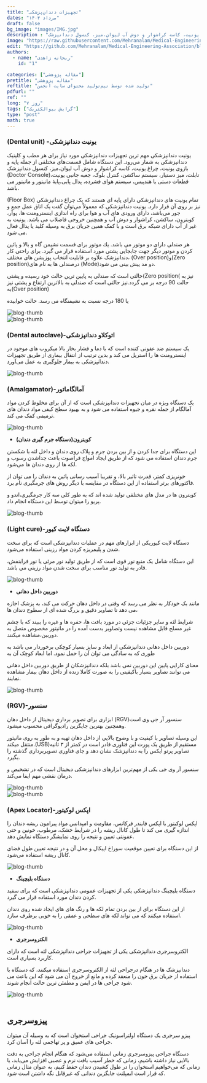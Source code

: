 ```yaml
---
title: "تجهیزات دندان‌پزشکی"
dates: "مرداد ۱۴۰۳"
draft: false
bg_image: "images/IMG.jpg"
description : "یونیت دندانپزشکی مهم ترین تجهیزات دندانپزشکی مورد نیاز برای هر مطب و کلینیک دندانپزشکی به شمار می‌رود. این دستگاه شامل قسمت‌های مختلفی از جمله پایه و بازوی‌ یونیت‌، چراغ‌ یونیت‌، کاسه کراشوار و دوش آب لیوان،میز، کنسول دندانپزشک (Doctor Console)تابلت، میز دستیار، سیستم ساکشن، کنترل‌ بلوک، جعبه‌ جانبی‌ یونیت‌، قطعات دستی یا هندپیس، سیستم‌ هوای‌ فشرده، پدال پایی،پایۀ مانیتور و مانیتور می باشد."
image: "https://raw.githubusercontent.com/Mehranalam/Medical-Engineering-Association/main/content/english/blog/static/Screenshot_20240812_092951_Word.jpg"
edit: "https://github.com/Mehranalam/Medical-Engineering-Association/blob/main/content/english/blog/Dental-equipment.md"
authors:
  - name: "ریحانه زاهدی"
    id: "1"

categories: ["مقاله پژوهشی"]
pretitle: "مقاله پژوهشی"
reftitle: "تولید شده توسط تیم‌تولید محتوای سایت انجمن"
pdfurl: ""
ref: ""
long: "۷ روز"
tags: ["گرایش بیوالکتریک"]
type: "post"
math: true
---
```


### (Dental unit) -یونیت دندانپزشکی

یونیت دندانپزشکی مهم ترین تجهیزات دندانپزشکی مورد نیاز برای هر مطب و کلینیک دندانپزشکی به شمار می‌رود. این دستگاه شامل قسمت‌های مختلفی از جمله پایه و بازوی‌ یونیت‌، چراغ‌ یونیت‌، کاسه کراشوار و دوش آب لیوان،میز، کنسول دندانپزشک (Doctor Console)تابلت، میز دستیار، سیستم ساکشن، 
کنترل‌ بلوک، جعبه‌ جانبی‌ یونیت‌، قطعات دستی یا هندپیس، سیستم‌ هوای‌ فشرده، پدال پایی،پایۀ مانیتور و مانیتور می باشد.

(Floor Box) تمام یونیت های دندانپزشکی دارای پایه ای هستند که یک چراغ دندانپزشکی نیز بر روی آن قرار دارد. یونیت دندانپزشکی که معمولاً می‌توان گفت یک اتاق عمل
جمع و جور می‌باشد، دارای ورودی های آب و هوا برای راه اندازی اینسترومنت ها، پوآر، کویترون، ساکشن، کراشوار و دوش آب و همچنین خروجی فاضلاب 
می باشد. یونیت به غیر از آب دارای شبکه برق است و با کمک همین جریان برق به وسیله کلید یا پدال فعال می شود.

هر صندلی دارای دو موتور می باشد. یك موتور برای قسمت نشیمن گاه و بالا و پائین كردن و موتور دیگر جهت جابجایی پشتی مورد استفاده قرار می گیرد.
برای راحتی کار دندانپزشک علاوه بر قابلیت انتخاب پوزیشن های مختلف، (Over position)و(Zero position)درصندلی ها به نام های (Mode)دو مد پیش بینی می شود.

حالتی است که صندلی به پایین ترین حالت خود رسیده و پشتی(Zero position( نیز به حالت 90 درجه بر می گردد.نیز حالتی است که صندلی به بالاترین ارتفاع و پشتی نیز به(Over position)

یا 180 درجه نسبت به نشیمنگاه می رسد. حالت خوابیده


<img src="https://raw.githubusercontent.com/Mehranalam/Medical-Engineering-Association/main/content/english/blog/static/Screenshot_20240812_092945_Word.jpg" alt="blog-thumb" class="img-fluid w-100">
<br>

<img src="https://raw.githubusercontent.com/Mehranalam/Medical-Engineering-Association/main/content/english/blog/static/Screenshot_20240812_092951_Word.jpg" alt="blog-thumb" class="img-fluid w-100">
<br>



### (Dental autoclave)-اتوکلاو دندانپزشکی

یک سیستم ضد عفونی کننده است که با دما و فشار بخار بالا میکروب های موجود در اینسترومنت ها را استریل می کند و بدین ترتیب از انتقال بیماری از طریق تجهیزات دندانپزشکی به بیمار جلوگیری به عمل می‌آورد.



<img src="https://raw.githubusercontent.com/Mehranalam/Medical-Engineering-Association/main/content/english/blog/static/Screenshot_20240812_092959_Word.jpg" alt="blog-thumb" class="img-fluid w-100">
<br>


### (Amalgamator)-آمالگاماتور

 یک دستگاه ویژه در میان تجهیزات دندانپزشکی است که از آن برای مخلوط کردن مواد آمالگام از جمله نقره و جیوه استفاده می شود و به بهبود سطح کیفی مواد دندان های ترمیمی کمک می کند.


<img src="https://raw.githubusercontent.com/Mehranalam/Medical-Engineering-Association/main/content/english/blog/static/Screenshot_20240812_093005_Word.jpg" alt="blog-thumb" class="img-fluid w-100">
<br>


- **کویترون(دستگاه جرم گیری دندان)**

این دستگاه برای جدا کردن و از بین بردن جرم و پلاک روی دندان و داخل لثه با شکستن جرم دندان استفاده می شود که از طریق ایجاد امواج فراصوت باعث جداشدن رسوب و لکه ها از روی دندان ها می‌شود. 

خونریزی كمتر، قدرت تاثیر بالا، و تقریبا آسیب رسانی پائین به دندان را می توان از فاكتورهای برتر استفاده از این دستگاه در مقایسه با دیگر روش های جرمگیری نام برد.

کویترون ها در مدل های مختلفی تولید شده اند که به طور کلی سه کار جرمگیری،اندو و پریو را میتوان توسط این دستگاه انجام داد.



<img src="https://raw.githubusercontent.com/Mehranalam/Medical-Engineering-Association/main/content/english/blog/static/Screenshot_20240812_093012_Word.jpg" alt="blog-thumb" class="img-fluid w-100">
<br>

### (Light cure)-دستگاه لایت کیور

دستگاه لایت کیوریکی از ابزارهای مهم در عملیات دندانپزشکی است که برای سخت شدن و پلیمریزه کردن مواد رزینی استفاده می‌شود.

این دستگاه شامل یک منبع نور قوی است که از طریق تولید نور مرئی یا نور فرابنفش، قادر به تولید نور مناسب برای سخت شدن مواد رزینی می باشد. 


<img src="https://raw.githubusercontent.com/Mehranalam/Medical-Engineering-Association/main/content/english/blog/static/Screenshot_20240812_093026_Word.jpg" alt="blog-thumb" class="img-fluid w-100">
<br>


- **دوربین داخل دهانی**

مانند یک خودکار به نظر می رسد که وقتی در داخل دهان حرکت می کند، به پزشک اجازه می دهد تا تصاویر دقیق و بزرگ شده ای از سطوح دندان ها،

شرایط لثه و سایر جزئیات جزئی در مورد بافت ها، حفره ها و غیره را ببیند که با چشم غیر مسلح قابل مشاهده نیست وتصاویر بدست آمده را در مانیتور مخصوص متصل به دوربین،مشاهده میکنند.

دوربین داخل دهانی دندانپزشکی از ابعاد و سایز بسیار کوچکی برخوردار می باشد به طوری که به سادگی می توان آن را حمل نمود. اما ابعاد کوچک آن به

معنای کارایی پایین این دوربین نمی باشد بلکه دندانپزشکان از طریق دوربین داخل دهانی می توانند تصاویر بسیار باکیفیتی را به صورت کاملا زنده از داخل دهان بیمار مشاهده نمایند.


<img src="https://raw.githubusercontent.com/Mehranalam/Medical-Engineering-Association/main/content/english/blog/static/Screenshot_20240812_093032_Word.jpg" alt="blog-thumb" class="img-fluid w-100">
<br>



### (RGV)-سنسور

 ابزاری برای تصویر برداری دیجیتال از داخل دهان (RGV)سنسور آر جی وی است وهمچنین بهترین جایگزین رادیوگرافی محسوب میشود.

این وسیله تصاویر با کیفیت و با وضوح بالایی از داخل دهان تهیه و به طور به روی مانیتور منتقل میکند.(USB)مستقیم از طریق یک پورت این فناوری قادر است در کمتر از ۳ ثانیه تصاویر پرتو ایکس را به دندانپزشک نشان دهد و جای فناوری تصویربرداری گذشته را بگیرد.

سنسور آر وی جی یکی از مهم‌ترین ابزارهای دندانپزشکی دیجیتال است که در تشخیص و درمان نقشی مهم ایفا می‌کند.


<img src="https://raw.githubusercontent.com/Mehranalam/Medical-Engineering-Association/main/content/english/blog/static/Screenshot_20240812_093040_Word.jpg" alt="blog-thumb" class="img-fluid w-100">
<br>

<img src="https://raw.githubusercontent.com/Mehranalam/Medical-Engineering-Association/main/content/english/blog/static/Screenshot_20240812_093046_Word.jpg" alt="blog-thumb" class="img-fluid w-100">
<br>



### (Apex Locator)-اپکس لوکیتور



اپکس لوکیتور یا اپکس فایندر فرکانس، مقاومت و امپدانس مواد پیرامون ریشه دندان را اندازه گیری می کند تا طول کانال ریشه را در شرایط خشک، مرطوب، خونین و حتی عفونتی تعیین و نتیجه را روی نمایشگر دستگاه نمایش دهد.

از این دستگاه برای تعیین موقعیت سوراخ اپیکال و محل آن و در نتیجه تعیین طول فضای کانال ریشه استفاده می‌شود.


<img src="https://raw.githubusercontent.com/Mehranalam/Medical-Engineering-Association/main/content/english/blog/static/Screenshot_20240812_093050_Word.jpg" alt="blog-thumb" class="img-fluid w-100">
<br>



- **دستگاه بلیچینگ**

دستگاه بلیچینگ دندانپزشکی یکی از تجهیزات عمومی دندانپزشکی است که برای سفید کردن دندان مورد استفاده قرار می گیرد.

از این دستگاه برای از بین بردن تمام لکه ها و رنگ های های ایجاد شده روی دندان استفاده میکنند که می تواند لکه های سطحی و عمقی را به خوبی برطرف سازد.


<img src="https://raw.githubusercontent.com/Mehranalam/Medical-Engineering-Association/main/content/english/blog/static/Screenshot_20240812_093055_Word.jpg" alt="blog-thumb" class="img-fluid w-100">
<br>



- **الکتروسرجری**



الکتروسرجری دندانپزشکی یکی از تجهیزات جراحی دندانپزشکی لثه است که دارای کاربرد بسیاری است.

دندانپزشک ها در هنگام درجراحی لثه از الکتروسرجری استفاده میکنند، که دستگاه با استفاده از جریان برق خون را منعقد کرده و مانع از خروج آن می شود که این باعث می شود جراحی ها در ایمن و مطمئن ترین حالت انجام شوند.


<img src="https://raw.githubusercontent.com/Mehranalam/Medical-Engineering-Association/main/content/english/blog/static/Screenshot_20240812_093100_Word.jpg" alt="blog-thumb" class="img-fluid w-100">

<br>
<br>


## پیزوسرجری

پیزو سرجری یک دستگاه اولتراسونیک جراحی استخوان است که به وسیله آن میتوان جراحی های عمیق و پر تهاجمی لثه را آسان کرد.

دستگاه جراحی پیزوسرجری زمانی استفاده می‌شود که هنگام انجام جراحی به دقت بالایی نیاز داشته باشیم، زمانی که خطر آسیب بافت نرم و عصبی افزایش می‌یابد، یا زمانی که می‌خواهیم استخوان را در طول کشیدن دندان حفظ کنیم، به عنوان مثال زمانی که قرار است ایمپلنت جایگزین دندانی که غیرقابل نگه داشتن است شود.
